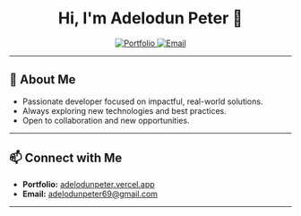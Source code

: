 

<h1 align="center">Hi, I'm Adelodun Peter 👋</h1>

<p align="center">
  <a href="https://adelodunpeter.vercel.app/">
    <img src="https://img.shields.io/badge/Portfolio-Visit-blue?style=for-the-badge&logo=vercel" alt="Portfolio" />
  </a>
  <a href="mailto:adelodunpeter69@gmail.com">
    <img src="https://img.shields.io/badge/Email-Contact-green?style=for-the-badge&logo=gmail" alt="Email" />
  </a>
</p>

---

## 🚀 About Me

- Passionate developer focused on impactful, real-world solutions.
- Always exploring new technologies and best practices.
- Open to collaboration and new opportunities.

---

## 📫 Connect with Me

- **Portfolio:** [adelodunpeter.vercel.app](https://adelodunpeter.vercel.app/)
- **Email:** adelodunpeter69@gmail.com

---
